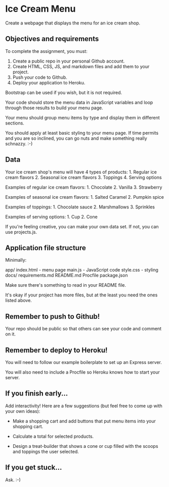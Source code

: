 # Ice Cream Menu

Create a webpage that displays the menu for an ice cream shop.

## Objectives and requirements

To complete the assignment, you must:

1. Create a public repo in your personal Github account.
2. Create HTML, CSS, JS, and markdown files and add them to your project.
3. Push your code to Github.
4. Deploy your application to Heroku.

Bootstrap can be used if you wish, but it is not required.

Your code should store the menu data in JavaScript variables and loop through those results to build your menu page.

Your menu should group menu items by type and display them in different sections. 

You should apply at least basic styling to your menu page. If time permits and you are so inclined, you can go nuts and make something really schnazzy. :-)

## Data

Your ice cream shop's menu will have 4 types of products:
    1. Regular ice cream flavors
    2. Seasonal ice cream flavors
    3. Toppings
    4. Serving options

Examples of regular ice cream flavors:
    1. Chocolate
    2. Vanilla
    3. Strawberry

Examples of seasonal ice cream flavors:
    1. Salted Caramel
    2. Pumpkin spice

Examples of toppings:
    1. Chocolate sauce
    2. Marshmallows
    3. Sprinkles

Examples of serving options:
    1. Cup
    2. Cone

If you're feeling creative, you can make your own data set. If not, you can use projects.js.
    
## Application file structure

Minimally:

  app/
    index.html - menu page
    main.js - JavaScript code
    style.css - styling
  docs/
    requirements.md
  README.md
  Procfile
  package.json

Make sure there's something to read in your README file.

It's okay if your project has more files, but at the least you need the ones listed above.

## Remember to push to Github!

Your repo should be public so that others can see your code and comment on it.

## Remember to deploy to Heroku!

You will need to follow our example boilerplate to set up an Express server.

You will also need to include a Procfile so Heroku knows how to start your server.

## If you finish early...

Add interactivity! Here are a few suggestions (but feel free to come up with your own ideas):

* Make a shopping cart and add buttons that put menu items into your shopping cart.

* Calculate a total for selected products.

* Design a treat-builder that shows a cone or cup filled with the scoops and toppings the user selected.

## If you get stuck...

Ask. :-)